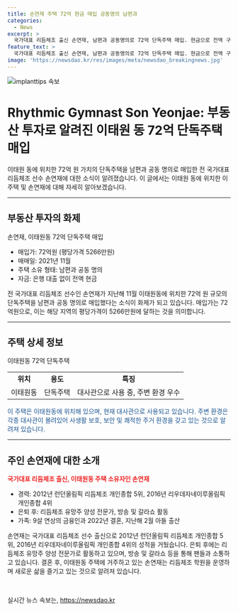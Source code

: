 ```yaml
---
title: 손연재 주택 72억 현금 매입 공동명의 남편과
categories:
  - News
excerpt: >
  국가대표 리듬체조 출신 손연재, 남편과 공동명의로 72억 단독주택 매입. 현금으로 전액 구입한 주택은 경리단길 인근에 위치해 있으며, 대사관으로 사용 중. 2017년 은퇴 후 리듬체조 유망주 양성 전문가로 활동하고, 금융인과의 결혼 후 아들 출산. 지금은 리듬체조 학원을 운영 중. 손연재는 2012년 런던올림픽과 2016년 리우데자네이루올림픽에서 뛰어난 성적을 거뒀고, 팬들과의 만남을 통해 지지를 받고 있다.
feature_text: >
  국가대표 리듬체조 출신 손연재, 남편과 공동명의로 72억 단독주택 매입. 현금으로 전액 구입한 주택은 경리단길 인근에 위치해 있으며, 대사관으로 사용 중. 2017년 은퇴 후 리듬체조 유망주 양성 전문가로 활동하고, 금융인과의 결혼 후 아들 출산. 지금은 리듬체조 학원을 운영 중. 손연재는 2012년 런던올림픽과 2016년 리우데자네이루올림픽에서 뛰어난 성적을 거뒀고, 팬들과의 만남을 통해 지지를 받고 있다.
image: 'https://newsdao.kr/res/images/meta/newsdao_breakingnews.jpg'
---
```


<p><img src="https://newsdao.kr/res/images/meta/newsdao_breakingnews.jpg" alt="implanttips 속보" /></p>

<h1>Rhythmic Gymnast Son Yeonjae: 부동산 투자로 알려진 이태원 동 72억 단독주택 매입</h1>

<p data-ke-size="size16">이태원 동에 위치한 72억 원 가치의 단독주택을 남편과 공동 명의로 매입한 전 국가대표 리듬체조 선수 손연재에 대한 소식이 알려졌습니다. 이 글에서는 이태원 동에 위치한 이 주택 및 손연재에 대해 자세히 알아보겠습니다.</p>

<hr>

<h2 data-ke-size="size26">부동산 투자의 화제</h2>

<p data-ke-size="size16">손연재, 이태원동 72억 단독주택 매입</p>

<ul>
    <li>매입가: 72억원 (평당가격 5266만원)</li>
    <li>매매일: 2021년 11월</li>
    <li>주택 소유 형태: 남편과 공동 명의</li>
    <li>자금: 은행 대출 없이 전액 현금</li>
</ul>

<p data-ke-size="size16">전 국가대표 리듬체조 선수인 손연재가 지난해 11월 이태원동에 위치한 72억 원 규모의 단독주택을 남편과 공동 명의로 매입했다는 소식이 화제가 되고 있습니다. 매입가는 72억원으로, 이는 해당 지역의 평당가격이 5266만원에 달하는 것을 의미합니다.</p>

<hr>

<h2 data-ke-size="size26">주택 상세 정보</h2>

<p data-ke-size="size16">이태원동 72억 단독주택</p>

<table>
    <tr>
        <td style="text-align: center; height: 17px;"><b>위치</b></td>
        <td style="text-align: center; height: 17px;"><b>용도</b></td>
        <td style="text-align: center; height: 17px;"><b>특징</b></td>
    </tr>
    <tr>
        <td style="text-align: center; height: 17px;">이태원동</td>
        <td style="text-align: center; height: 17px;">단독주택</td>
        <td style="text-align: center; height: 17px;">대사관으로 사용 중, 주변 환경 우수</td>
    </tr>
</table>

<p data-ke-size="size16"><span style="color: #1a5490;">이 주택은 이태원동에 위치해 있으며, 현재 대사관으로 사용되고 있습니다. 주변 환경은 각종 대사관이 몰려있어 사생활 보호, 보안 및 쾌적한 주거 환경을 갖고 있는 것으로 알려져 있습니다. </span></p>

<hr>

<h2 data-ke-size="size26">주인 손연재에 대한 소개</h2>

<p data-ke-size="size16"><b><span style="color: #ee2323;">국가대표 리듬체조 출신, 이태원동 주택 소유자인 손연재</span></b></p>

<ul>
    <li>경력: 2012년 런던올림픽 리듬체조 개인종합 5위, 2016년 리우데자네이루올림픽 개인종합 4위</li>
    <li>은퇴 후: 리듬체조 유망주 양성 전문가, 방송 및 갈라쇼 활동</li>
    <li>가족: 9살 연상의 금융인과 2022년 결혼, 지난해 2월 아들 출산</li>
</ul>

<p data-ke-size="size16">손연재는 국가대표 리듬체조 선수 출신으로 2012년 런던올림픽 리듬체조 개인종합 5위, 2016년 리우데자네이루올림픽 개인종합 4위의 성적을 거뒀습니다. 은퇴 후에는 리듬체조 유망주 양성 전문가로 활동하고 있으며, 방송 및 갈라쇼 등을 통해 팬들과 소통하고 있습니다. 결혼 후, 이태원동 주택에 거주하고 있는 손연재는 리듬체조 학원을 운영하며 새로운 삶을 즐기고 있는 것으로 알려져 있습니다.</p>

<p data-ke-size="size16">&nbsp;</p>
실시간 뉴스 속보는, <a href="https://newsdao.kr" rel="dofollow">https://newsdao.kr</a>


